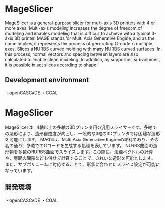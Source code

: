 # MageSlicer
MageSlicer is a general-purpose slicer for multi-axis 3D printers with 4 or more axes. Multi-axis modeling increases the degree of freedom of modeling and enables modeling that is difficult to achieve with a typical 3-axis 3D printer.
MAGE stands for Multi Axis Generative Engine, and as the name implies, it represents the process of generating G-code in multiple axes.
Slices a NURBS curved molding with many NURBS curved surfaces. In this process, normal vectors and spacing between layers are also calculated to enable clean modeling.
In addition, by supporting subvolumes, it is possible to set slices according to shape.

## Development environment
・openCASCADE
・CGAL

# MageSlicer
MageSlicerは、4軸以上の多軸の3Dプリンタ用の汎用スライサーです。多軸での造形により、造形自由度が向上し、一般的な3軸の3Dプリンタでは困難な造形を可能にします。
MAGEは、Multi Axis Generative Engineの略称であり、その名の通り、多軸でのGコードを生成する処理を表しています。
NURBS曲面の造形物を多数のNURBS曲面でスライスします。この際に、法線ベクトルの計算や、層間の間隔なども併せて計算することで、きれいな造形を可能とします。
また、サブボリュームに対応することで、形状に合わせたスライス設定が可能になっています。

## 開発環境
・openCASCADE
・CGAL

